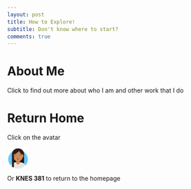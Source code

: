 ```yaml
---
layout: post
title: How to Explore!
subtitle: Don't know where to start?
comments: true
---
```


# About Me
Click to find out more about who I am and other work that I do


# Return Home
Click on the avatar

<img src = "/assets/img/avataaars.png" style = "height: 50px; width: 50px;" img align = "center"/>

Or  **KNES 381** to return to the homepage
